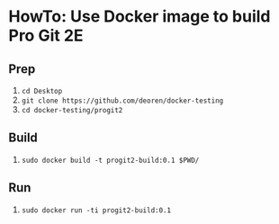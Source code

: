 # HowTo: Use Docker image to build Pro Git 2E

## Prep

1. `cd Desktop`
1. `git clone https://github.com/deoren/docker-testing`
1. `cd docker-testing/progit2`

## Build

1. `sudo docker build -t progit2-build:0.1 $PWD/`

## Run

1. `sudo docker run -ti progit2-build:0.1`
